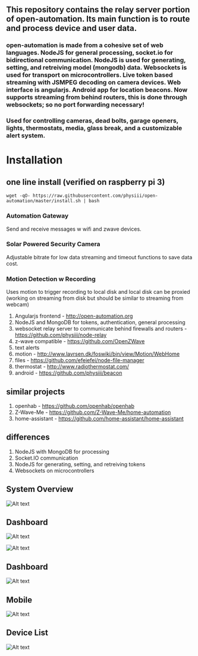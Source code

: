 ## This repository contains the relay server portion of __open-automation__. Its main function is to route and process device and user data.

### open-automation is made from a cohesive set of web languages. NodeJS for general processing, socket.io for bidirectional communication. NodeJS is used for generating, setting, and retreiving model (mongodb) data. Websockets is used for transport on microcontrollers. Live token based streaming with JSMPEG decoding on camera devices. Web interface is angularjs. Android app for location beacons. Now supports streaming from behind routers, this is done through websockets; so no port forwarding necessary!

### Used for controlling cameras, dead bolts, garage openers, lights, thermostats, media, glass break, and a customizable alert system.

# Installation
## one line install (verified on raspberry pi 3)
```
wget -qO- https://raw.githubusercontent.com/physiii/open-automation/master/install.sh | bash
```

### Automation Gateway 
Send and receive messages w wifi and zwave devices.
### Solar Powered Security Camera
Adjustable bitrate for low data streaming and timeout functions to save data cost.
### Motion Detection w Recording
Uses motion to trigger recording to local disk and local disk can be proxied (working on streaming from disk but should be similar to streaming from webcam)

1. Angularjs frontend - http://open-automation.org
2. NodeJS and MongoDB for tokens, authentication, general processing
3. websocket relay server to communicate behind firewalls and routers - https://github.com/physiii/node-relay
4. z-wave compatible - https://github.com/OpenZWave
5. text alerts
6. motion - http://www.lavrsen.dk/foswiki/bin/view/Motion/WebHome
7. files - https://github.com/efeiefei/node-file-manager
8. thermostat - http://www.radiothermostat.com/
9. android - https://github.com/physiii/beacon

## similar projects
1. openhab - https://github.com/openhab/openhab
2. Z-Wave-Me - https://github.com/Z-Wave-Me/home-automation
3. home-assistant - https://github.com/home-assistant/home-assistant

## differences
1. NodeJS with MongoDB for processing
2. Socket.IO communication
3. NodeJS for generating, setting, and retreiving tokens
4. Websockets on microcontrollers

## System Overview
![Alt text](https://github.com/physiii/home-gateway/blob/master/screenshots/system_overview.png?raw=true "system overview")

## Dashboard
![Alt text](https://github.com/physiii/open-automation/blob/master/screenshots/dashboard.png "Dashboard")

![Alt text](https://github.com/physiii/open-automation/blob/master/screenshots/dashboard2.jpg "Dashboard")

## Dashboard
![Alt text](https://github.com/physiii/open-automation/blob/master/screenshots/sidebyside.jpg "Dashboard")

## Mobile
![Alt text](https://github.com/physiii/open-automation/blob/master/screenshots/mobile.png "Mobile")

## Device List
![Alt text](https://github.com/physiii/open-automation/blob/master/screenshots/mobile_device_list.png "Device List")
